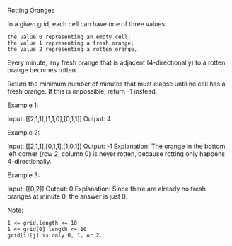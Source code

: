 Rotting Oranges

In a given grid, each cell can have one of three values:

    the value 0 representing an empty cell;
    the value 1 representing a fresh orange;
    the value 2 representing a rotten orange.

Every minute, any fresh orange that is adjacent (4-directionally) to a rotten orange becomes rotten.

Return the minimum number of minutes that must elapse until no cell has a fresh orange. If this is impossible, return -1 instead.

Example 1:

Input: [[2,1,1],[1,1,0],[0,1,1]]
Output: 4

Example 2:

Input: [[2,1,1],[0,1,1],[1,0,1]]
Output: -1
Explanation: The orange in the bottom left corner (row 2, column 0) is never rotten, because rotting only happens 4-directionally.

Example 3:

Input: [[0,2]]
Output: 0
Explanation: Since there are already no fresh oranges at minute 0, the answer is just 0.

Note:

    1 <= grid.length <= 10
    1 <= grid[0].length <= 10
    grid[i][j] is only 0, 1, or 2.
